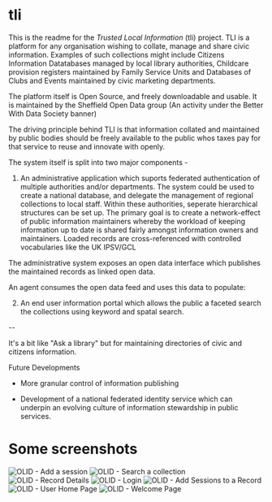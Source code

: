 tli
===

This is the readme for the _Trusted Local Information_ (tli) project. TLI is a platform for any organisation wishing to collate, manage and share civic information. Examples of such collections might include Citizens Information Datatabases managed by local library authorities, Childcare provision registers maintained by Family Service Units and Databases of Clubs and Events maintained by civic marketing departments.

The platform itself is Open Source, and freely downloadable and usable. It is maintained by the Sheffield Open Data group (An activity under the Better With Data Society banner)

The driving principle behind TLI is that information collated and maintained by public bodies should be freely available to the public whos taxes pay for that service to reuse and innovate with openly.

The system itself is split into two major components - 

1) An administrative application which suports federated authentication of multiple authorities and/or departments. The system could be used to create a national database, and delegate the management of regional collections to local staff. Within these authorities, seperate hierarchical structures can be set up. The primary goal is to create a network-effect of public information maintainers whereby the workload of keeping information up to date is shared fairly amongst information owners and maintainers. Loaded records are cross-referenced with controlled vocabularies like the UK IPSV/GCL

The administrative system exposes an open data interface which publishes the maintained records as linked open data.

An agent consumes the open data feed and uses this data to populate:

2) An end user information portal which allows the public a faceted search the collections using keyword and spatal search.


--

It's a bit like "Ask a library" but for maintaining directories of civic and citizens information.

Future Developments

* More granular control of information publishing

* Development of a national federated identity service which can underpin an evolving culture of information stewardship in public services.

# Some screenshots

![OLID - Add a session](https://raw.github.com/ianibo/tli/dev/images/admin/olid-add-session.png)
![OLID - Search a collection](https://raw.github.com/ianibo/tli/dev/images/admin/olid-coll-search.png)
![OLID - Record Details](https://raw.github.com/ianibo/tli/dev/images/admin/olid-details.png)
![OLID - Login](https://raw.github.com/ianibo/tli/dev/images/admin/olid-login.png)
![OLID - Add Sessions to a Record](https://raw.github.com/ianibo/tli/dev/images/admin/olid-sessions.png)
![OLID - User Home Page](https://raw.github.com/ianibo/tli/dev/images/admin/olid-user-home.png)
![OLID - Welcome Page](https://raw.github.com/ianibo/tli/dev/images/admin/olid-welcome.png)

